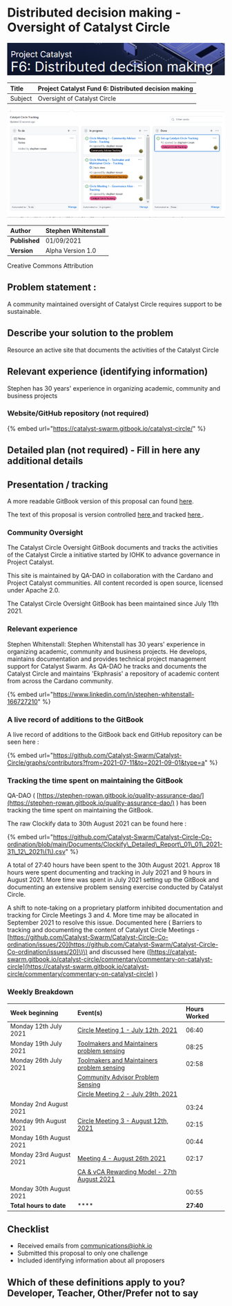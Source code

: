 # Distributed decision making - Oversight of Catalyst Circle

![](../.gitbook/assets/2021-08-30-2-.png)

| Title | Project Catalyst Fund 6: Distributed decision making |
| :--- | :--- |
| Subject | Oversight of Catalyst Circle |

![Catalyst Circle Tracking - Project Board](../.gitbook/assets/0%20%282%29.png)

| **Author** | Stephen Whitenstall |
| :--- | :--- |
| **Published** | 01/09/2021 |
| **Version** | Alpha Version 1.0 |

Creative Commons Attribution

## Problem statement :

A community maintained oversight of Catalyst Circle requires support to be sustainable.

## Describe your solution to the problem

Resource an active site that documents the activities of the Catalyst Circle

## Relevant experience \(identifying information\)

Stephen has 30 years' experience in organizing academic, community and business projects 

### Website/GitHub repository \(not required\)

{% embed url="https://catalyst-swarm.gitbook.io/catalyst-circle/" %}

## Detailed plan \(not required\) - Fill in here any additional details

## **Presentation / tracking**

A more readable GitBook version of this proposal can found [here](https://stephen-rowan.gitbook.io/quality-assurance-dao/fund-6-proposals/distributed-decision-making-oversight-of-catalyst-circle). 

The text of this proposal is version controlled [here ](https://github.com/Quality-Assurance-DAO/F6-Distributed-decision-making-Oversight-of-Catalyst-Circle/blob/main/Proposal/F6-Distributed-decision-making-Oversight-of-Catalyst-Circle.md)and tracked [here ](https://github.com/Quality-Assurance-DAO/F6-Distributed-decision-making-Oversight-of-Catalyst-Circle/projects/1).

### Community Oversight

The Catalyst Circle Oversight GitBook documents and tracks the activities of the Catalyst Circle a initiative started by IOHK to advance governance in Project Catalyst.

This site is maintained by QA-DAO in collaboration with the Cardano and Project Catalyst communities. All content recorded is open source, licensed under Apache 2.0.

The Catalyst Circle Oversight GitBook has been maintained since July 11th 2021.

### Relevant experience

Stephen Whitenstall: Stephen Whitenstall has 30 years' experience in organizing academic, community and business projects. He develops, maintains documentation and provides technical project management support for Catalyst Swarm. As QA-DAO he tracks and documents the Catalyst Circle and maintains 'Ekphrasis' a repository of academic content from across the Cardano community. 

{% embed url="https://www.linkedin.com/in/stephen-whitenstall-166727210" %}

### A live record of additions to the GitBook

A live record of additions to the GitBook back end GitHub repository can be seen here :  

{% embed url="https://github.com/Catalyst-Swarm/Catalyst-Circle/graphs/contributors?from=2021-07-11&to=2021-09-01&type=a" %}

### Tracking the time spent on maintaining the GitBook

QA-DAO \( [https://stephen-rowan.gitbook.io/quality-assurance-dao/](https://stephen-rowan.gitbook.io/quality-assurance-dao/) \) has been tracking the time spent on maintaining the GitBook. 

The raw Clockify data to 30th August 2021 can be found here : 

{% embed url="https://github.com/Catalyst-Swarm/Catalyst-Circle-Co-ordination/blob/main/Documents/Clockify\_Detailed\_Report\_01\_01\_2021-31\_12\_2021\(1\).csv" %}

A total of 27:40 hours have been spent to the 30th August 2021. Approx 18 hours were spent documenting and tracking in July 2021 and 9 hours in August 2021. More time was spent in July 2021 setting up the GitBook and documenting an extensive problem sensing exercise conducted by Catalyst Circle.

A shift to note-taking on a proprietary platform inhibited documentation and tracking for Circle Meetings 3 and 4. More time may be allocated in September 2021 to resolve this issue. Documented here \( Barriers to tracking and documenting the content of Catalyst Circle Meetings - [https://github.com/Catalyst-Swarm/Catalyst-Circle-Co-ordination/issues/20](https://github.com/Catalyst-Swarm/Catalyst-Circle-Co-ordination/issues/20)\)\) and discussed here \([https://catalyst-swarm.gitbook.io/catalyst-circle/commentary/commentary-on-catalyst-circle](https://catalyst-swarm.gitbook.io/catalyst-circle/commentary/commentary-on-catalyst-circle) \)

### Weekly Breakdown

| Week beginning | Event\(s\) | Hours Worked |
| :--- | :--- | :--- |
| Monday 12th July 2021 | [Circle Meeting 1 - July 12th, 2021](https://catalyst-swarm.gitbook.io/catalyst-circle/meetings/meeting-1-july-12th-2021) | 06:40 |
| Monday 19th July 2021 | [Toolmakers and Maintainers problem sensing](https://catalyst-swarm.gitbook.io/catalyst-circle/toolmakers-and-maintainers/activity#t-and-m-problem-sensing-1) | 08:25 |
| Monday 26th July 2021 | [Toolmakers and Maintainers problem sensing](https://catalyst-swarm.gitbook.io/catalyst-circle/toolmakers-and-maintainers/activity#t-and-m-problem-sensing-4) | 02:58 |
|  | [Community Advisor Problem Sensing](https://catalyst-swarm.gitbook.io/catalyst-circle/community-advisors/community-advisor-activity) |  |
|  | [Circle Meeting 2 - July 29th, 2021](https://catalyst-swarm.gitbook.io/catalyst-circle/meetings/meeting-2-july-29th-2021) |  |
| Monday 2nd August 2021 |  | 03:24 |
| Monday 9th August 2021 | [Circle Meeting 3 - August 12th, 2021](https://catalyst-swarm.gitbook.io/catalyst-circle/meetings/meeting-3-august-12th-2021) | 02:15 |
| Monday 16th August 2021 |  | 00:44 |
| Monday 23rd August 2021 | [Meeting 4 - August 26th 2021](https://catalyst-swarm.gitbook.io/catalyst-circle/meetings/meeting-4-august-26th-2021) | 02:17 |
|  | [CA & vCA Rewarding Model - 27th August 2021](https://catalyst-swarm.gitbook.io/catalyst-circle/community-advisors/community-advisor-activity#27th-august-2021-ca-and-vca-rewarding-model-project-catalyst-fund-6) |  |
| Monday 30th August 2021 |  | 00:55 |
| **Total hours to date** | \*\*\*\* | **27:40** |

## Checklist

* Received emails from [communications@iohk.io](mailto:communications@iohk.io)
* Submitted this proposal to only one challenge
* Included identifying information about all proposers

## Which of these definitions apply to you? Developer, Teacher, Other/Prefer not to say

